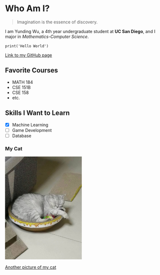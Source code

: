 # Who Am I?
> Imagination is the essence of discovery.

I am Yunding Wu, a 4th year undergraduate student at **UC San Diego**, and I major in *Mathematics-Computer Science*.

```
print('Hello World')
```

[Link to my GitHub page](https://github.com/YundingWu)

## Favorite Courses
- MATH 184
- CSE 151B
- CSE 158
- etc.

## Skills I Want to Learn
- [x] Machine Learning
- [ ] Game Development
- [ ] Database

### My Cat
<img src="./cat.jpg" alt="cat" style="zoom:33%;" />

[Another picture of my cat](./cat2.jpg)